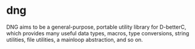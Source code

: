 # dng
DNG aims to be a general-purpose, portable utility library for D-betterC, which provides many useful data types, macros, type conversions, string utilities, file utilities, a mainloop abstraction, and so on.
